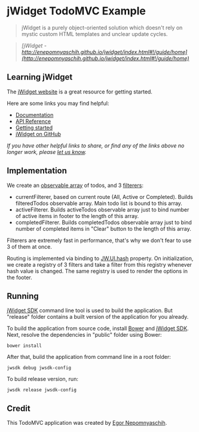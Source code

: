 # jWidget TodoMVC Example

> jWidget is a purely object-oriented solution which doesn't rely on mystic custom HTML templates and unclear update cycles.

> _[jWidget - http://enepomnyaschih.github.io/jwidget/index.html#!/guide/home](http://enepomnyaschih.github.io/jwidget/index.html#!/guide/home)_


## Learning jWidget

The [jWidget website](http://enepomnyaschih.github.io/jwidget/index.html#!/guide/home) is a great resource for getting started.

Here are some links you may find helpful:

* [Documentation](http://enepomnyaschih.github.io/jwidget/index.html#!/guide/home)
* [API Reference](http://enepomnyaschih.github.io/jwidget/index.html#!/api)
* [Getting started](http://enepomnyaschih.github.io/jwidget/index.html#!/guide/ensample1)
* [jWidget on GitHub](https://github.com/enepomnyaschih/jwidget)

_If you have other helpful links to share, or find any of the links above no longer work, please [let us know](https://github.com/tastejs/todomvc/issues)._


## Implementation

We create an [observable array](http://enepomnyaschih.github.io/jwidget/index.html#!/api/JW.ObservableArray) of todos,
and 3 [filterers](http://enepomnyaschih.github.io/jwidget/0.9.0/index.html#!/api/JW.AbstractCollection.Filterer):

* currentFilterer, based on current route (All, Active or Completed). Builds filteredTodos observable array.
Main todo list is bound to this array.
* activeFilterer. Builds activeTodos observable array just to bind number of active items in footer to the length
of this array.
* completedFilterer. Builds completedTodos observable array just to bind number of completed items in "Clear" button
to the length of this array.

Filterers are extremely fast in performance, that's why we don't fear to use 3 of them at once.

Routing is implemented via binding to
[JW.UI.hash](http://enepomnyaschih.github.io/jwidget/0.9.0/index.html#!/api/JW.UI-static-property-hash) property.
On initialization, we create a registry of 3 filters and take a filter from this registry whenever hash value
is changed. The same registry is used to render the options in the footer.


## Running

[jWidget SDK](https://github.com/enepomnyaschih/jwsdk/wiki/en) command line tool is used to build the application.
But "release" folder contains a built version of the application for you already.

To build the application from source code, install [Bower](http://bower.io/) and
[jWidget SDK](https://github.com/enepomnyaschih/jwsdk/wiki/en). Next, resolve the dependencies in "public" folder
using Bower:

    bower install

After that, build the application from command line in a root folder:

    jwsdk debug jwsdk-config

To build release version, run:

    jwsdk release jwsdk-config

## Credit

This TodoMVC application was created by [Egor Nepomnyaschih](https://github.com/enepomnyaschih).
